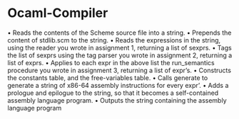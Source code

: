 # Ocaml-Compiler


• Reads the contents of the Scheme source file into a string.
• Prepends the content of stdlib.scm to the string.
• Reads the expressions in the string, using the reader you wrote in assignment 1, returning a
list of sexprs.
• Tags the list of sexprs using the tag parser you wrote in assignment 2, returning a list of
exprs.
• Applies to each expr in the above list the run_semantics procedure you wrote in assignment
3, returning a list of expr’s.
• Constructs the constants table, and the free-variables table.
• Calls generate to generate a string of x86-64 assembly instructions for every expr’.
• Adds a prologue and epilogue to the string, so that it becomes a self-contained assembly
language program.
• Outputs the string containing the assembly language program
